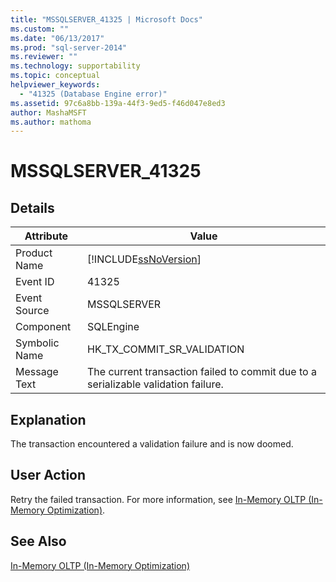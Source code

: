 ```yaml
---
title: "MSSQLSERVER_41325 | Microsoft Docs"
ms.custom: ""
ms.date: "06/13/2017"
ms.prod: "sql-server-2014"
ms.reviewer: ""
ms.technology: supportability
ms.topic: conceptual
helpviewer_keywords: 
  - "41325 (Database Engine error)"
ms.assetid: 97c6a8bb-139a-44f3-9ed5-f46d047e8ed3
author: MashaMSFT
ms.author: mathoma
---
```

# MSSQLSERVER_41325
    
## Details  
  
|Attribute|Value|  
|-|-|  
|Product Name|[!INCLUDE[ssNoVersion](../../includes/ssnoversion-md.md)]|  
|Event ID|41325|  
|Event Source|MSSQLSERVER|  
|Component|SQLEngine|  
|Symbolic Name|HK_TX_COMMIT_SR_VALIDATION|  
|Message Text|The current transaction failed to commit due to a serializable validation failure.|  
  
## Explanation  
 The transaction encountered a validation failure and is now doomed.  
  
## User Action  
 Retry the failed transaction. For more information, see [In-Memory OLTP &#40;In-Memory Optimization&#41;](../in-memory-oltp/in-memory-oltp-in-memory-optimization.md).  
  
## See Also  
 [In-Memory OLTP &#40;In-Memory Optimization&#41;](../in-memory-oltp/in-memory-oltp-in-memory-optimization.md)  
  
  
